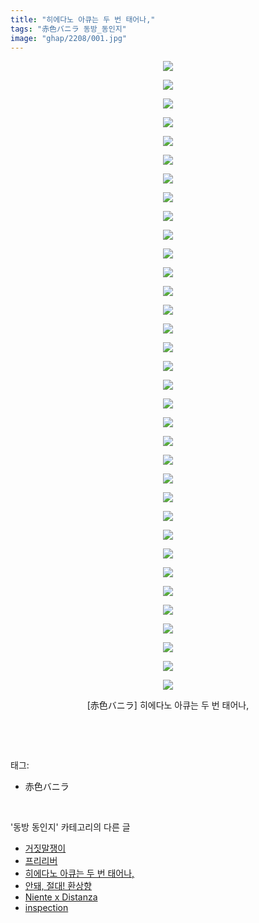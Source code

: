 ```yaml
---
title: "히에다노 아큐는 두 번 태어나,"
tags: "赤色バニラ 동방_동인지"
image: "ghap/2208/001.jpg"
---
```

<div class="article">
<p style="text-align: center; clear: none; float: none;"><img src="{{ site.nasurl }}/ghap/2208/001.jpg"/></p>
<p style="text-align: center; clear: none; float: none;"><img src="{{ site.nasurl }}/ghap/2208/002.jpg"/></p>
<p style="text-align: center; clear: none; float: none;"><img src="{{ site.nasurl }}/ghap/2208/003.jpg"/></p>
<p style="text-align: center; clear: none; float: none;"><img src="{{ site.nasurl }}/ghap/2208/004.jpg"/></p>
<p style="text-align: center; clear: none; float: none;"><img src="{{ site.nasurl }}/ghap/2208/005.jpg"/></p>
<p style="text-align: center; clear: none; float: none;"><img src="{{ site.nasurl }}/ghap/2208/006.jpg"/></p>
<p style="text-align: center; clear: none; float: none;"><img src="{{ site.nasurl }}/ghap/2208/007.jpg"/></p>
<p style="text-align: center; clear: none; float: none;"><img src="{{ site.nasurl }}/ghap/2208/008.jpg"/></p>
<p style="text-align: center; clear: none; float: none;"><img src="{{ site.nasurl }}/ghap/2208/009.jpg"/></p>
<p style="text-align: center; clear: none; float: none;"><img src="{{ site.nasurl }}/ghap/2208/010.jpg"/></p>
<p style="text-align: center; clear: none; float: none;"><img src="{{ site.nasurl }}/ghap/2208/011.jpg"/></p>
<p style="text-align: center; clear: none; float: none;"><img src="{{ site.nasurl }}/ghap/2208/012.jpg"/></p>
<p style="text-align: center; clear: none; float: none;"><img src="{{ site.nasurl }}/ghap/2208/013.jpg"/></p>
<p style="text-align: center; clear: none; float: none;"><img src="{{ site.nasurl }}/ghap/2208/014.jpg"/></p>
<p style="text-align: center; clear: none; float: none;"><img src="{{ site.nasurl }}/ghap/2208/015.jpg"/></p>
<p style="text-align: center; clear: none; float: none;"><img src="{{ site.nasurl }}/ghap/2208/016.jpg"/></p>
<p style="text-align: center; clear: none; float: none;"><img src="{{ site.nasurl }}/ghap/2208/017.jpg"/></p>
<p style="text-align: center; clear: none; float: none;"><img src="{{ site.nasurl }}/ghap/2208/018.jpg"/></p>
<p style="text-align: center; clear: none; float: none;"><img src="{{ site.nasurl }}/ghap/2208/019.jpg"/></p>
<p style="text-align: center; clear: none; float: none;"><img src="{{ site.nasurl }}/ghap/2208/020.jpg"/></p>
<p style="text-align: center; clear: none; float: none;"><img src="{{ site.nasurl }}/ghap/2208/021.jpg"/></p>
<p style="text-align: center; clear: none; float: none;"><img src="{{ site.nasurl }}/ghap/2208/022.jpg"/></p>
<p style="text-align: center; clear: none; float: none;"><img src="{{ site.nasurl }}/ghap/2208/023.jpg"/></p>
<p style="text-align: center; clear: none; float: none;"><img src="{{ site.nasurl }}/ghap/2208/024.jpg"/></p>
<p style="text-align: center; clear: none; float: none;"><img src="{{ site.nasurl }}/ghap/2208/025.jpg"/></p>
<p style="text-align: center; clear: none; float: none;"><img src="{{ site.nasurl }}/ghap/2208/026.jpg"/></p>
<p style="text-align: center; clear: none; float: none;"><img src="{{ site.nasurl }}/ghap/2208/027.jpg"/></p>
<p style="text-align: center; clear: none; float: none;"><img src="{{ site.nasurl }}/ghap/2208/028.jpg"/></p>
<p style="text-align: center; clear: none; float: none;"><img src="{{ site.nasurl }}/ghap/2208/029.jpg"/></p>
<p style="text-align: center; clear: none; float: none;"><img src="{{ site.nasurl }}/ghap/2208/030.jpg"/></p>
<p style="text-align: center; clear: none; float: none;"><img src="{{ site.nasurl }}/ghap/2208/031.jpg"/></p>
<p style="text-align: center; clear: none; float: none;"><img src="{{ site.nasurl }}/ghap/2208/032.jpg"/></p>
<p style="text-align: center; clear: none; float: none;"><img src="{{ site.nasurl }}/ghap/2208/033.jpg"/></p>
<p style="text-align: center; clear: none; float: none;"><img src="{{ site.nasurl }}/ghap/2208/034.jpg"/></p>
<p style="text-align: center; clear: none; float: none;">[赤色バニラ] 히에다노 아큐는 두 번 태어나,</p>
<p><br/></p>
</div><br/>
<div class="tagTrail">
<p>태그: </p>
<ul>
<li>赤色バニラ</li>
</ul>
</div><br/>
<div class="another">
<p>'동방 동인지' 카테고리의 다른 글</p>
<ul>
<li><a href="/2016-09-18-ghap_2211">거짓말쟁이</a></li>
<li><a href="/2016-09-18-ghap_2209">프리리버</a></li>
<li><a href="/2016-09-18-ghap_2208">히에다노 아큐는 두 번 태어나,</a></li>
<li><a href="/2016-09-18-ghap_2207">안돼, 절대! 환상향</a></li>
<li><a href="/2016-09-18-ghap_2205">Niente x Distanza</a></li>
<li><a href="/2016-09-18-ghap_2204">inspection</a></li>
</ul>
</div><br/>
<div class="cb_module cb_fluid">
<div class="cb_wrt cb_profile">
</div><!-- commentList close -->
</div><br/>
